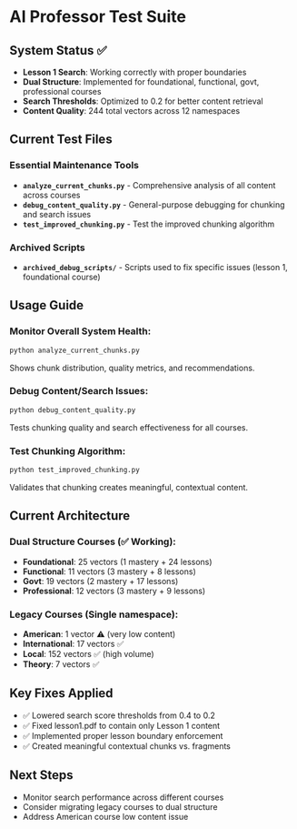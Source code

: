 # AI Professor Test Suite

## System Status ✅
- **Lesson 1 Search**: Working correctly with proper boundaries
- **Dual Structure**: Implemented for foundational, functional, govt, professional courses  
- **Search Thresholds**: Optimized to 0.2 for better content retrieval
- **Content Quality**: 244 total vectors across 12 namespaces

## Current Test Files

### Essential Maintenance Tools
- **`analyze_current_chunks.py`** - Comprehensive analysis of all content across courses
- **`debug_content_quality.py`** - General-purpose debugging for chunking and search issues  
- **`test_improved_chunking.py`** - Test the improved chunking algorithm

### Archived Scripts
- **`archived_debug_scripts/`** - Scripts used to fix specific issues (lesson 1, foundational course)

## Usage Guide

### Monitor Overall System Health:
```bash
python analyze_current_chunks.py
```
Shows chunk distribution, quality metrics, and recommendations.

### Debug Content/Search Issues:
```bash  
python debug_content_quality.py
```
Tests chunking quality and search effectiveness for all courses.

### Test Chunking Algorithm:
```bash
python test_improved_chunking.py  
```
Validates that chunking creates meaningful, contextual content.

## Current Architecture

### Dual Structure Courses (✅ Working):
- **Foundational**: 25 vectors (1 mastery + 24 lessons)
- **Functional**: 11 vectors (3 mastery + 8 lessons)  
- **Govt**: 19 vectors (2 mastery + 17 lessons)
- **Professional**: 12 vectors (3 mastery + 9 lessons)

### Legacy Courses (Single namespace):
- **American**: 1 vector ⚠️ (very low content)
- **International**: 17 vectors ✅
- **Local**: 152 vectors ✅ (high volume)
- **Theory**: 7 vectors ✅

## Key Fixes Applied
- ✅ Lowered search score thresholds from 0.4 to 0.2
- ✅ Fixed lesson1.pdf to contain only Lesson 1 content  
- ✅ Implemented proper lesson boundary enforcement
- ✅ Created meaningful contextual chunks vs. fragments

## Next Steps
- Monitor search performance across different courses
- Consider migrating legacy courses to dual structure
- Address American course low content issue